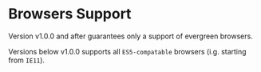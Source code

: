 # Browsers Support

Version v1.0.0 and after guarantees only a support of evergreen browsers.

Versions below v1.0.0 supports all `ES5-compatable` browsers \(i.g. starting from `IE11`\).